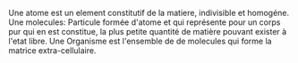 Une atome est un element constitutif de la matiere, indivisible et homogéne.
Une molecules: Particule formée d'atome et qui représente pour un corps pur qui en est constitue, la plus petite quantité de matière pouvant exister à l'etat libre.
Une Organisme est l'ensemble de de molecules qui forme la matrice extra-cellulaire.
